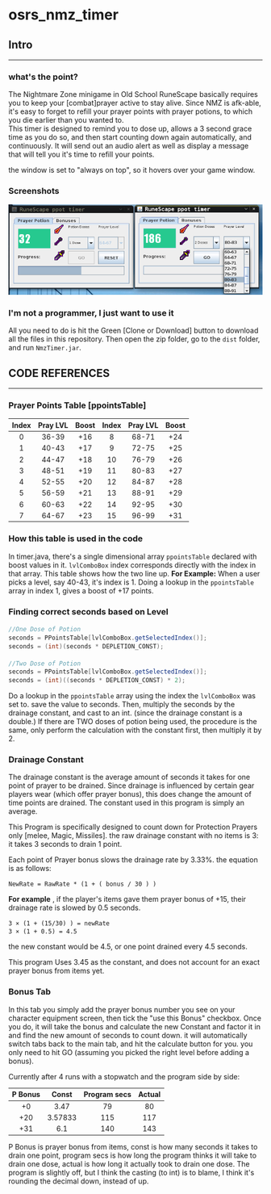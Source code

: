 # osrs_nmz_timer

## Intro 
___________________________________________________________
### what's the point?
The Nightmare Zone minigame in Old School RuneScape basically requires you to keep your [combat]prayer active to stay alive.  Since NMZ is afk-able, it's easy to forget to refill your prayer points with prayer potions, to which you die earlier than you wanted to.  
This timer is designed to remind you to dose up, allows a 3 second grace time as you do so, and then start counting down again automatically, and continuously.  It will send out an audio alert as well as display a message that will tell you it's time to refill your points.

the window is set to "always on top", so it hovers over your game window.

### Screenshots

![alt tag](https://github.com/reprise5/osrs_nmz_timer/blob/master/Screenshot.png)

### I'm not a programmer, I just want to use it

All you need to do is hit the Green [Clone or Download] button to download all the files in this repository.  Then open the zip folder, go to the `dist` folder, and run `NmzTimer.jar`.

## CODE REFERENCES
___________________________________________________________

### Prayer Points Table  [ppointsTable]

| Index | Pray LVL| Boost | Index | Pray LVL| Boost |
| :---: |:-------:| :---: | :---: | :-----: | :---: |
| 0     | 36-39   | +16   | 8     | 68-71   | +24   |
| 1     | 40-43   | +17   | 9     | 72-75   | +25   |
| 2     | 44-47   | +18   | 10    | 76-79   | +26   |
| 3     | 48-51   | +19   | 11    | 80-83   | +27   |
| 4     | 52-55   | +20   | 12    | 84-87   | +28   |
| 5     | 56-59   | +21   | 13    | 88-91   | +29   |
| 6     | 60-63   | +22   | 14    | 92-95   | +30   |
| 7     | 64-67   | +23   | 15    | 96-99   | +31   |

### How this table is used in the code
In timer.java, there's a single dimensional array `ppointsTable` declared with boost values in it.  `lvlComboBox` index corresponds directly with the index in that array.  This table shows how the two line up.  **For Example:** When a user picks a level, say 40-43, it's index is 1.  Doing a lookup in the `ppointsTable` array in index 1, gives a boost of +17 points.

### Finding correct seconds based on Level
```java
//One Dose of Potion
seconds = PPointsTable[lvlComboBox.getSelectedIndex()];
seconds = (int)(seconds * DEPLETION_CONST);

//Two Dose of Potion
seconds = PPointsTable[lvlComboBox.getSelectedIndex()];
seconds = (int)((seconds * DEPLETION_CONST) * 2);
```
Do a lookup in the `ppointsTable` array using the index the `lvlComboBox` was set to.  save the value to seconds.
Then, multiply the seconds by the drainage constant, and cast to an int. (since the drainage constant is a double.)            If there are TWO doses of potion being used, the procedure is the same, only perform the calculation with the constant first,
then multiply it by 2.

### Drainage Constant

The drainage constant is the average amount of seconds it takes for one point of prayer to be drained.  Since drainage is influenced by certain gear players wear (which offer prayer bonus), this does change the amount of time points are drained.  The constant used in this program is simply an average.

This Program is specifically designed to count down for Protection Prayers only [melee, Magic, Missiles].  the raw drainage constant with no items is 3: it takes 3 seconds to drain 1 point.

Each point of Prayer bonus slows the drainage rate by 3.33%.  the equation is as follows:

```
NewRate = RawRate * (1 + ( bonus / 30 ) )
```
**For example** , if the player's items gave them prayer bonus of +15, their drainage rate is slowed by 0.5 seconds. 
```
3 × (1 + (15/30) ) = newRate
3 × (1 + 0.5) = 4.5
```
the new constant would be 4.5, or one point drained every 4.5 seconds.

This program Uses 3.45 as the constant, and does not account for an exact prayer bonus from items yet.

### Bonus Tab
In this tab you simply add the prayer bonus number you see on your character equipment screen, then tick the "use this Bonus" checkbox.  Once you do, it will take the bonus and calculate the new Constant and factor it in and find the new amount of seconds to count down.  it will automatically switch tabs back to the main tab, and hit the calculate button for you.  you only need to hit GO (assuming you picked the right level before adding a bonus).

Currently after 4 runs with a stopwatch and the program side by side:

| P Bonus | Const | Program secs | Actual | 
| :-----: |:-----:| :----------: | :----: |
| +0      |3.47   | 79           | 80     |
| +20     |3.57833| 115          | 117    |
| +31     |6.1    | 140          | 143    |

P Bonus is prayer bonus from items, const is how many seconds it takes to drain one point, program secs is how long the program thinks it will take to drain one dose, actual is how long it actually took to drain one dose. The program is slightly off, but I think the casting (to int) is to blame, I think it's rounding the decimal down, instead of up.

